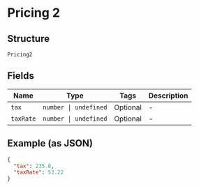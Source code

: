 
# Pricing 2

## Structure

`Pricing2`

## Fields

| Name | Type | Tags | Description |
|  --- | --- | --- | --- |
| `tax` | `number \| undefined` | Optional | - |
| `taxRate` | `number \| undefined` | Optional | - |

## Example (as JSON)

```json
{
  "tax": 235.8,
  "taxRate": 53.22
}
```

